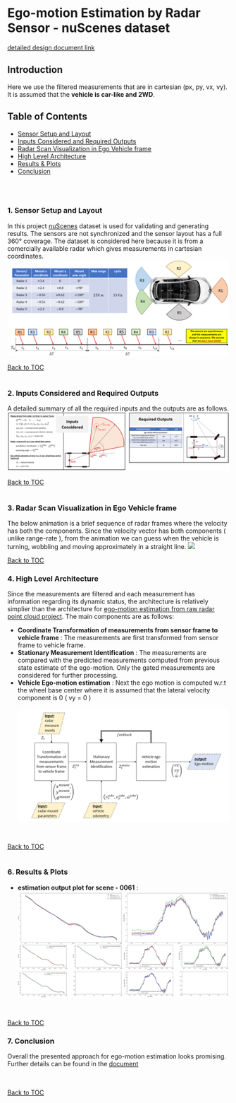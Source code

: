 # Ego-motion Estimation by Radar Sensor - nuScenes dataset
[detailed design document link](https://github.com/UditBhaskar19/EGO_MOTION_ESTIMATION/blob/main/3_egomotion_radar_cartesian/1_radar_ego_motion_cartesian.pdf)


## Introduction
Here we use the filtered measurements that are in cartesian (px, py, vx, vy). It is assumed that the **vehicle is car-like and 2WD**.

## Table of Contents
<a name="t0"></a>

   - [Sensor Setup and Layout](#t1)
   - [Inputs Considered and Required Outputs](#t2)
   - [Radar Scan Visualization in Ego Vehicle frame](#t3)
   - [High Level Architecture](#t4)
   - [Results & Plots](#t5)
   - [Conclusion](#t6)

<br><br>


### 1. Sensor Setup and Layout
<a name="t1"></a>
In this project [nuScenes](https://www.nuscenes.org/) dataset is used for validating and generating results. The sensors are not synchronized and the sensor layout has a full 360&deg; coverage. The dataset is considered here because it is from a comercially available radar which gives measurements in cartesian coordinates.
<br>
![](https://github.com/UditBhaskar19/EGO_MOTION_ESTIMATION/blob/main/3_egomotion_radar_cartesian/readme_artifacts/1_sensor_setup.PNG)
<br>

[Back to TOC](#t0)
<br><br>


### 2. Inputs Considered and Required Outputs
<a name="t2"></a>
A detailed summary of all the required inputs and the outputs are as follows.![](https://github.com/UditBhaskar19/EGO_MOTION_ESTIMATION/blob/main/3_egomotion_radar_cartesian/readme_artifacts/2_inputs_outputs.PNG)
<br>

[Back to TOC](#t0)
<br><br>


### 3. Radar Scan Visualization in Ego Vehicle frame
<a name="t3"></a>
The below animation is a brief sequence of radar frames where the velocity has both the components. Since the velocity vector has both components ( unlike range-rate ), from the animation we can guess when the vehicle is turning, wobbling and moving approximately in a straight line.
![](https://github.com/UditBhaskar19/EGO_MOTION_ESTIMATION/blob/main/3_egomotion_radar_cartesian/readme_artifacts/radar_range_rate1.gif)
<br>

[Back to TOC](#t0)


### 4. High Level Architecture
<a name="t4"></a>
Since the measurements are filtered and each measurement has information regarding its dynamic status, the architecture is relatively simplier than the architecture for [ego-motion estimation from raw radar point cloud project](https://github.com/UditBhaskar19/EGO_MOTION_ESTIMATION/tree/main/2_egomotion_radar_polar). The main components are as follows:
   - **Coordinate Transformation of measurements from sensor frame to vehicle frame** : The measurements are first transformed from sensor frame to vehicle frame.<br> 
   - **Stationary Measurement Identification** : The measurements are compared with the predicted measurements computed from previous state estimate of the ego-motion. Only the gated measurements are considered for further processing.<br> 
   - **Vehicle Ego-motion estimation** : Next the ego motion is computed w.r.t the wheel base center where it is assumed that the lateral velocity component is 0 ( vy = 0 )<br><br>
![](https://github.com/UditBhaskar19/EGO_MOTION_ESTIMATION/blob/main/3_egomotion_radar_cartesian/readme_artifacts/4_architecture.PNG)
<br>

[Back to TOC](#t0)
<br><br>

### 6. Results & Plots
<a name="t5"></a>
   - **estimation output plot for scene - 0061** : <br>
![](https://github.com/UditBhaskar19/EGO_MOTION_ESTIMATION/blob/main/3_egomotion_radar_cartesian/readme_artifacts/5_1_0061_all_plots.PNG)
<br>

[Back to TOC](#t0)


### 7. Conclusion
<a name="t6"></a>
Overall the presented approach for ego-motion estimation looks promising. Further details can be found in the [document](https://github.com/UditBhaskar19/EGO_MOTION_ESTIMATION/blob/main/3_egomotion_radar_cartesian/1_radar_ego_motion_cartesian.pdf)
<br><br><br>

[Back to TOC](#t0)


